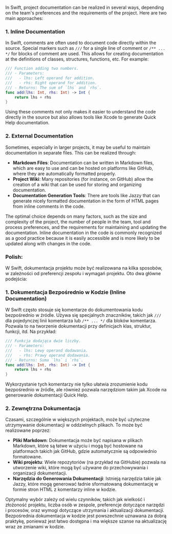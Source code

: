 
In Swift, project documentation can be realized in several ways, depending on the team's preferences and the requirements of the project. Here are two main approaches:

### 1. Inline Documentation
In Swift, comments are often used to document code directly within the source. Special markers such as `///` for a single line of comment or `/** ... */` for blocks of comment are used. This allows for creating documentation at the definitions of classes, structures, functions, etc. For example:

```swift
/// Function adding two numbers.
/// - Parameters:
///   - lhs: Left operand for addition.
///   - rhs: Right operand for addition.
/// - Returns: The sum of `lhs` and `rhs`.
func add(lhs: Int, rhs: Int) -> Int {
    return lhs + rhs
}
```

Using these comments not only makes it easier to understand the code directly in the source but also allows tools like Xcode to generate Quick Help documentation.

### 2. External Documentation
Sometimes, especially in larger projects, it may be useful to maintain documentation in separate files. This can be realized through:

- **Markdown Files**: Documentation can be written in Markdown files, which are easy to use and can be hosted on platforms like GitHub, where they are automatically formatted properly.
- **Project Wiki**: Many repositories (for instance, on GitHub) allow the creation of a wiki that can be used for storing and organizing documentation.
- **Documentation Generation Tools**: There are tools like Jazzy that can generate nicely formatted documentation in the form of HTML pages from inline comments in the code.

The optimal choice depends on many factors, such as the size and complexity of the project, the number of people in the team, tool and process preferences, and the requirements for maintaining and updating the documentation. Inline documentation in the code is commonly recognized as a good practice because it is easily accessible and is more likely to be updated along with changes in the code.

### Polish:

W Swift, dokumentacja projektu może być realizowana na kilka sposobów, w zależności od preferencji zespołu i wymagań projektu. Oto dwa główne podejścia:
### 1. Dokumentacja Bezpośrednio w Kodzie (Inline Documentation)
W Swift często stosuje się komentarze do dokumentowania kodu bezpośrednio w źródle. Używa się specjalnych znaczników, takich jak `///` dla pojedynczej linii komentarza lub `/** ... */` dla bloków komentarza. Pozwala to na tworzenie dokumentacji przy definicjach klas, struktur, funkcji, itd. Na przykład:

```swift
/// Funkcja dodająca dwie liczby.
/// - Parameters:
///   - lhs: Lewy operand dodawania.
///   - rhs: Prawy operand dodawania.
/// - Returns: Suma `lhs` i `rhs`.
func add(lhs: Int, rhs: Int) -> Int {
    return lhs + rhs
}
```

Wykorzystanie tych komentarzy nie tylko ułatwia zrozumienie kodu bezpośrednio w źródle, ale również pozwala narzędziom takim jak Xcode na generowanie dokumentacji Quick Help.

### 2. Zewnętrzna Dokumentacja
Czasami, szczególnie w większych projektach, może być użyteczne utrzymywanie dokumentacji w oddzielnych plikach. To może być realizowane poprzez:

- **Pliki Markdown**: Dokumentacja może być napisana w plikach Markdown, które są łatwe w użyciu i mogą być hostowane na platformach takich jak GitHub, gdzie automatycznie są odpowiednio formatowane.
- **Wiki projektu**: Wiele repozytoriów (na przykład na GitHubie) pozwala na utworzenie wiki, które mogą być używane do przechowywania i organizacji dokumentacji.
- **Narzędzia do Generowania Dokumentacji**: Istnieją narzędzia takie jak Jazzy, które mogą generować ładnie sformatowaną dokumentację w formie stron HTML z komentarzy inline w kodzie.

Optymalny wybór zależy od wielu czynników, takich jak wielkość i złożoność projektu, liczba osób w zespole, preferencje dotyczące narzędzi i procesów, oraz wymogi dotyczące utrzymania i aktualizacji dokumentacji. Bezpośrednia dokumentacja w kodzie jest powszechnie uznawana za dobrą praktykę, ponieważ jest łatwo dostępna i ma większe szanse na aktualizację wraz ze zmianami w kodzie.